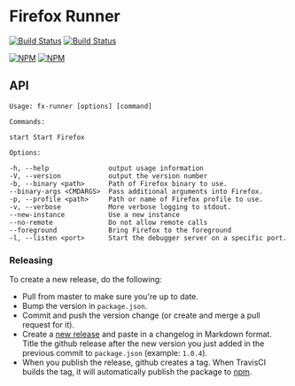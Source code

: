 # Firefox Runner

[![Build Status](https://img.shields.io/travis/mozilla-jetpack/node-fx-runner.svg?style=flat-square)](https://travis-ci.org/mozilla-jetpack/node-fx-runner)
[![Build Status](https://img.shields.io/npm/v/fx-runner.svg?style=flat-square)](https://www.npmjs.org/package/fx-runner)

[![NPM](https://nodei.co/npm/fx-runner.png?stars&downloads)](https://nodei.co/npm/fx-runner/)
[![NPM](https://nodei.co/npm-dl/fx-runner.png)](https://nodei.co/npm/fx-runner)

## API

```
Usage: fx-runner [options] [command]

Commands:

start Start Firefox

Options:

-h, --help               output usage information
-V, --version            output the version number
-b, --binary <path>      Path of Firefox binary to use.
--binary-args <CMDARGS>  Pass additional arguments into Firefox.
-p, --profile <path>     Path or name of Firefox profile to use.
-v, --verbose            More verbose logging to stdout.
--new-instance           Use a new instance
--no-remote              Do not allow remote calls
--foreground             Bring Firefox to the foreground
-l, --listen <port>      Start the debugger server on a specific port.
```

### Releasing

To create a new release, do the following:

* Pull from master to make sure you're up to date.
* Bump the version in `package.json`.
* Commit and push the version change
  (or create and merge a pull request for it).
* Create a [new release](https://github.com/mozilla/fx-runner/releases/new)
  and paste in a changelog in Markdown format.
  Title the github release after the new version you just
  added in the previous commit to `package.json` (example: `1.0.4`).
* When you publish the release, github creates a tag.
  When TravisCI builds the tag,
  it will automatically publish the package to
  [npm](https://www.npmjs.com/package/fx-runner).
